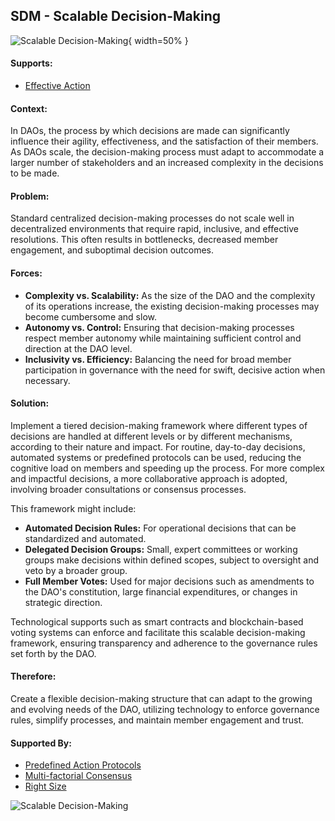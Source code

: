## SDM - Scalable Decision-Making

![Scalable Decision-Making](output/illustrations/scalable_decision_making.png){ width=50% }

#### Supports:
* [Effective Action](/patterns/effective_action.html)

#### Context:
In DAOs, the process by which decisions are made can significantly influence their agility, effectiveness, and the satisfaction of their members. As DAOs scale, the decision-making process must adapt to accommodate a larger number of stakeholders and an increased complexity in the decisions to be made.

#### Problem:
Standard centralized decision-making processes do not scale well in decentralized environments that require rapid, inclusive, and effective resolutions. This often results in bottlenecks, decreased member engagement, and suboptimal decision outcomes.

#### Forces:

- **Complexity vs. Scalability:** As the size of the DAO and the complexity of its operations increase, the existing decision-making processes may become cumbersome and slow.
- **Autonomy vs. Control:** Ensuring that decision-making processes respect member autonomy while maintaining sufficient control and direction at the DAO level.
- **Inclusivity vs. Efficiency:** Balancing the need for broad member participation in governance with the need for swift, decisive action when necessary.

#### Solution:
Implement a tiered decision-making framework where different types of decisions are handled at different levels or by different mechanisms, according to their nature and impact. For routine, day-to-day decisions, automated systems or predefined protocols can be used, reducing the cognitive load on members and speeding up the process. For more complex and impactful decisions, a more collaborative approach is adopted, involving broader consultations or consensus processes.

This framework might include:

- **Automated Decision Rules:** For operational decisions that can be standardized and automated.
- **Delegated Decision Groups:** Small, expert committees or working groups make decisions within defined scopes, subject to oversight and veto by a broader group.
- **Full Member Votes:** Used for major decisions such as amendments to the DAO's constitution, large financial expenditures, or changes in strategic direction.

Technological supports such as smart contracts and blockchain-based voting systems can enforce and facilitate this scalable decision-making framework, ensuring transparency and adherence to the governance rules set forth by the DAO.

#### Therefore:
Create a flexible decision-making structure that can adapt to the growing and evolving needs of the DAO, utilizing technology to enforce governance rules, simplify processes, and maintain member engagement and trust.

#### Supported By:
* [Predefined Action Protocols](/patterns/predefined_action_protocols.html)
* [Multi-factorial Consensus](/patterns/multi_factorial_consensus.html)
* [Right Size](/patterns/right_size.html)

![Scalable Decision-Making](output/scalable_decision_making_specific_graph.png)